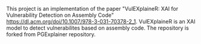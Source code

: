 This project is an implementation of the paper "VulEXplaineR: XAI for Vulnerability Detection on Assembly Code" https://dl.acm.org/doi/10.1007/978-3-031-70378-2_1.
VulEXplaineR is an XAI model to detect vulnerabilites based on assembly code. The repository is forked from PGExplainer repository.


